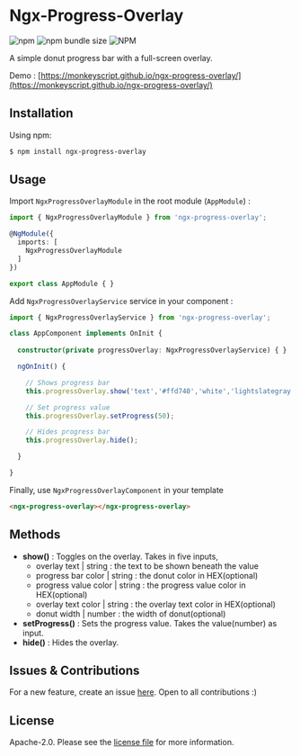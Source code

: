 # Ngx-Progress-Overlay

![npm](https://img.shields.io/npm/v/ngx-progress-overlay)
![npm bundle size](https://img.shields.io/bundlephobia/min/ngx-progress-overlay)
![NPM](https://img.shields.io/npm/l/ngx-progress-overlay)

A simple donut progress bar with a full-screen overlay.

Demo : [https://monkeyscript.github.io/ngx-progress-overlay/](https://monkeyscript.github.io/ngx-progress-overlay/)

## Installation

Using npm:

```bash
$ npm install ngx-progress-overlay
```

## Usage

Import `NgxProgressOverlayModule` in the root module (`AppModule`) :
```typescript
import { NgxProgressOverlayModule } from 'ngx-progress-overlay';

@NgModule({
  imports: [
    NgxProgressOverlayModule
  ]
})

export class AppModule { }
```

Add `NgxProgressOverlayService` service in your component : 
```typescript
import { NgxProgressOverlayService } from 'ngx-progress-overlay';

class AppComponent implements OnInit {
  
  constructor(private progressOverlay: NgxProgressOverlayService) { }

  ngOnInit() {

    // Shows progress bar
    this.progressOverlay.show('text','#ffd740','white','lightslategray',1);

    // Set progress value
    this.progressOverlay.setProgress(50);

    // Hides progress bar
    this.progressOverlay.hide();

  }

}
```

Finally, use `NgxProgressOverlayComponent` in your template
```html
<ngx-progress-overlay></ngx-progress-overlay>
```

## Methods

- **show()** : Toggles on the overlay. Takes in five inputs, 
  - overlay text | string : the text to be shown beneath the value
  - progress bar color | string : the donut color in HEX(optional)
  - progress value color | string : the progress value color in HEX(optional)
  - overlay text color | string : the overlay text color in HEX(optional)
  - donut width | number : the width of donut(optional)
- **setProgress()** : Sets the progress value. Takes the value(number) as input.
- **hide()** : Hides the overlay.

## Issues & Contributions

For a new feature, create an issue [here](https://github.com/monkeyscript/ngx-progress-overlay/issues). Open to all contributions :)

## License

Apache-2.0. Please see the [license file](https://github.com/monkeyscript/ngx-progress-overlay/blob/master/LICENSE) for more information.
